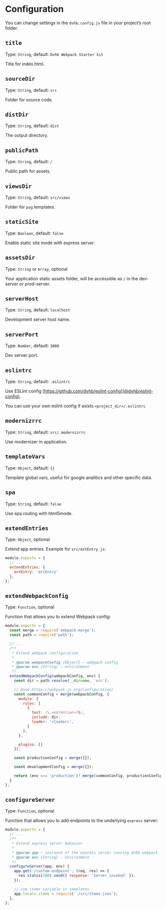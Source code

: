 # Configuration

You can change settings in the `dvhb.config.js` file in your project’s root folder.

## `title`
Type: `String`, default: `Dvhb Webpack Starter kit`

Title for index.html.

## `sourceDir`
Type: `String`, default: `src`

Folder for source code.

## `distDir`
Type: `String`, default: `dist`

The output directory.

## `publicPath`
Type: `String`, default: `/`

Public path for assets.

## `viewsDir`
Type: `String`, default: `src/views`

Folder for `pug` templates.

## `staticSite`
Type: `Boolean`, default: `false`

Enable static site mode with express server.

## `assetsDir`
Type: `String` or `Array`, optional

Your application static assets folder, will be accessible as `/` in the dev-server or prod-server.

## `serverHost`
Type: `String`, default: `localhost`

Development server host name.

## `serverPort`
Type: `Number`, default: `3000`

Dev server port.

## `eslintrc`
Type: `String`, default: `.eslintrc`

Use ESLint config [https://github.com/dvhb/eslint-config](@dvhb/eslint-config).

You can use your own eslint config if exists `<project_dir>/.eslintrc`

## `modernizrrc`
Type: `String`, default: `src/.modernizrrc`

Use modernizer in application.

## `templateVars`
Type: `Object`, default: `{}`

Template global vars, useful for google analitics and other specific data.

## `spa`
Type: `String`, default: `false`

Use spa routing with html5mode.

## `extendEntries`
Type: `Object`, optional

Extend app entries. Example for `src/extEntry.js`:

```javascript
module.exports = {
  // ...
  extendEntries: {
    extEntry: 'extEntry'
  },
};
```


## `extendWebpackConfig`
Type: `Function`, optional

Function that allows you to extend Webpack config:

```javascript
module.exports = {
  const merge = require('webpack-merge');
  const path = require('path');

  // ...
  /**
   * Extend webpack configuration
   *
   * @param webpackConfig {Object} – webpack config
   * @param env {String} – environment
   */
  extendWebpackConfig(webpackConfig, env) {
    const dir = path.resolve(__dirname, 'src');

    // @see https://webpack.js.org/configuration/
    const commonConfig = merge(webpackConfig, {
      module: {
        rules: [
          {
            test: /\.<extention>?$/,
            include: dir,
            loader: '<loader>',
          }
        ],
      },

      plugins: []
    });

    const productionConfig = merge({});

    const developmentConfig = merge({});

    return (env === 'production')? merge(commonConfig, productionConfig) : merge(commonConfig, developmentConfig);
  }
};
```

## `configureServer`
Type: `Function`, optional

Function that allows you to add endpoints to the underlying `express` server:

```javascript
module.exports = {
  // ...
  /**
   * Extend express server behavior
   *
   * @param app – instance of the express server running dvhb-webpack
   * @param env {String} – environment
   */
  configureServer(app, env) {
    app.get('/custom-endpoint', (req, res) => {
      res.status(200).send({ response: 'Server invoked' });
    });

    // use items variable in templates
    app.locals.items = require('./src/items.json');
  },
};
```
